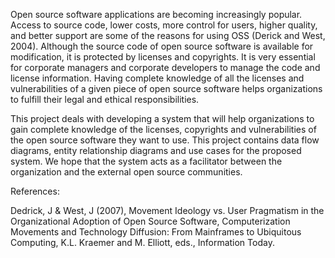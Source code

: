 Open source software applications are becoming increasingly popular. Access to source code, lower costs, more control for users, higher quality, and better support are some of the reasons for using OSS (Derick and West, 2004). Although the source code of open source software is available for modification, it is protected by licenses and copyrights. It is very essential for corporate managers and corporate developers to manage the code and license information. Having complete knowledge of all the licenses and vulnerabilities of a given piece of open source software helps organizations to fulfill their legal and ethical responsibilities.

This project deals with developing a system that will help organizations to gain complete knowledge of the licenses, copyrights and vulnerabilities of the open source software they want to use. This project contains data flow diagrams, entity relationship diagrams and use cases for the proposed system. We hope that the system acts as a facilitator between the organization and the external open source communities.

References:

Dedrick, J & West, J (2007), Movement Ideology vs. User Pragmatism in the Organizational Adoption of Open Source Software, Computerization Movements and Technology Diffusion: From Mainframes to Ubiquitous Computing, K.L. Kraemer and M. Elliott, eds., Information Today.
